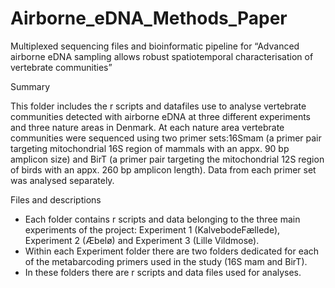 # Airborne_eDNA_Methods_Paper
Multiplexed sequencing files and bioinformatic pipeline for “Advanced airborne eDNA sampling allows robust spatiotemporal characterisation of vertebrate communities”

Summary

This folder includes the r scripts and datafiles use to analyse vertebrate communities detected with airborne eDNA at three different experiments and three nature areas in Denmark. At each nature area vertebrate communities were sequenced using two primer sets:16Smam (a primer pair targeting mitochondrial 16S region of mammals with an appx. 90 bp amplicon size) and BirT (a primer pair targeting the mitochondrial 12S region of birds with an appx. 260 bp amplicon length). Data from each primer set was analysed separately.

Files and descriptions
-	Each folder contains r scripts and data belonging to the three main experiments of the project: Experiment 1 (KalvebodeFællede), Experiment 2 (Æbelø) and Experiment 3 (Lille Vildmose).
-	Within each Experiment folder there are two folders dedicated for each of the metabarcoding primers used in the study (16S mam and BirT).
-	In these folders there are r scripts and data files used for analyses.

